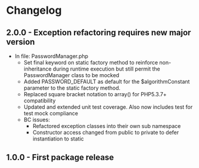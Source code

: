 # Changelog


## 2.0.0 - Exception refactoring requires new major version

 * In file: PasswordManager.php
     * Set final keyword on static factory method to reinforce non-inheritance during runtime execution but still permit the PasswordManager class to be mocked
     * Added PASSWORD_DEFAULT as default for the $algorithmConstant parameter to the static factory method.
     * Replaced square bracket notation to array() for PHP5.3.7+ compatibility
   * Updated and extended unit test coverage. Also now includes test for test mock compliance
   * BC issues:
       * Refactored exception classes into their own sub namespace
       * Constructor access changed from public to private to defer instantiation to static 

## 1.0.0 - First package release
